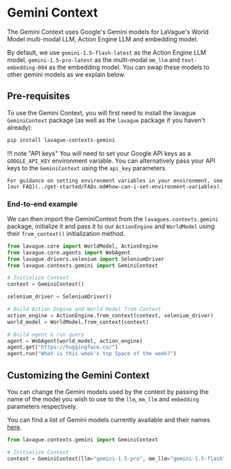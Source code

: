 # Gemini Context

The Gemini Context uses Google's Gemini models for LaVague's World Model multi-modal LLM, Action Engine LLM and embedding model.

By default, we use `gemini-1.5-flash-latest` as the Action Engine LLM model, `gemini-1.5-pro-latest` as the multi-modal `mm_llm` and `text-embedding-004` as the embedding model. You can swap these models to other gemini models as we explain below.

## Pre-requisites

To use the Gemini Context, you will first need to install the lavague `GeminiContext` package (as well as the `lavague` package if you haven't already):

```bash
pip install lavague-contexts-gemini
```

!!! note "API keys"
    You will need to set your Google API keys as a `GOOGLE_API_KEY` environment variable. You can alternatively pass your API keys to the `GeminiContext` using the `api_key` parameters.

    For guidance on setting environment variables in your environment, see [our FAQ](../get-started/FAQs.md#how-can-i-set-environment-variables).

### End-to-end example

We can then import the GeminiContext from the `lavagues.contexts.gemini` package, initialize it and pass it to our `ActionEngine` and `WorldModel` using their `from_context()` initialization method.

```python
from lavague.core import WorldModel, ActionEngine
from lavague.core.agents import WebAgent
from lavague.drivers.selenium import SeleniumDriver
from lavague.contexts.gemini import GeminiContext

# Initialize Context
context = GeminiContext()

selenium_driver = SeleniumDriver()

# Build Action Engine and World Model from Context
action_engine = ActionEngine.from_context(context, selenium_driver)
world_model = WorldModel.from_context(context)

# Build agent & run query
agent = WebAgent(world_model, action_engine)
agent.get("https://huggingface.co/")
agent.run("What is this week's top Space of the week?")
```

## Customizing the Gemini Context

You can change the Gemini models used by the context by passing the name of the model you wish to use to the `llm`, `mm_llm` and `embedding` parameters respectively.

You can find a list of Gemini models currently available and their names [here](https://ai.google.dev/gemini-api/docs/models/gemini).

```py
from lavague.contexts.gemini import GeminiContext

# Initialize Context
context = GeminiContext(llm="gemini-1.5-pro", mm_llm="gemini-1.5-flash")
```
